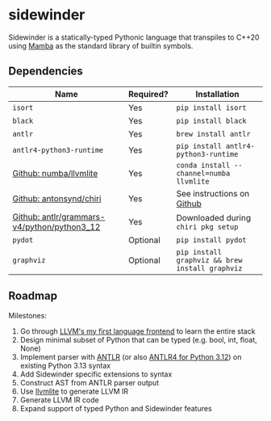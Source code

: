 # sidewinder

Sidewinder is a statically-typed Pythonic language that transpiles to C++20
using [Mamba](https://github.com/antonsynd/mamba) as the standard library
of builtin symbols.

## Dependencies

| Name | Required? | Installation |
| --- | --- | --- |
| `isort` | Yes | `pip install isort` |
| `black` | Yes | `pip install black` |
| `antlr` | Yes | `brew install antlr` |
| `antlr4-python3-runtime` | Yes | `pip install antlr4-python3-runtime` |
| [Github: numba/llvmlite](https://github.com/numba/llvmlite) | Yes | `conda install --channel=numba llvmlite` |
| [Github: antonsynd/chiri](https://github.com/antonsynd/chiri) | Yes | See instructions on [Github](https://github.com/antonsynd/chiri) |
| [Github: antlr/grammars-v4/python/python3_12](https://github.com/antlr/grammars-v4/tree/master/python/python3_12) | Yes | Downloaded during `chiri pkg setup` |
| `pydot` | Optional | `pip install pydot` |
| `graphviz` | Optional | `pip install graphviz && brew install graphviz` |

## Roadmap

Milestones:

1. Go through [LLVM's my first language frontend](https://llvm.org/docs/tutorial/MyFirstLanguageFrontend/LangImpl03.html) to learn the entire stack
2. Design minimal subset of Python that can be typed (e.g. bool, int, float, None)
3. Implement parser with [ANTLR](https://github.com/antlr/grammars-v4/tree/master/python) (or also [ANTLR4 for Python 3.12](https://github.com/RobEin/ANTLR4-parser-for-Python-3.12)) on existing Python 3.13 syntax
4. Add Sidewinder specific extensions to syntax
5. Construct AST from ANTLR parser output
6. Use [llvmlite](https://github.com/numba/llvmlite) to generate LLVM IR
7. Generate LLVM IR code
8. Expand support of typed Python and Sidewinder features

